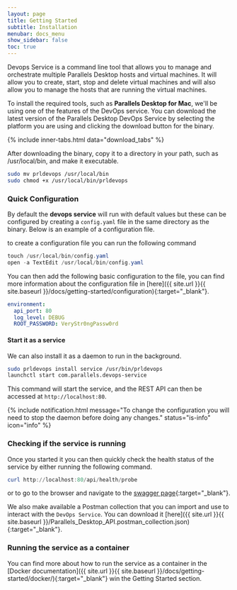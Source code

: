 ```yaml
---
layout: page
title: Getting Started
subtitle: Installation
menubar: docs_menu
show_sidebar: false
toc: true
---
```


Devops Service is a command line tool that allows you to manage and orchestrate multiple Parallels Desktop hosts and virtual machines. It will allow you to create, start, stop and delete virtual machines and will also allow you to manage the hosts that are running the virtual machines.

To install the required tools, such as **Parallels Desktop for Mac**, we'll be using one of the features of the DevOps service. You can download the latest version of the Parallels Desktop DevOps Service by selecting the platform you are using and clicking the download button for the binary.

{% include inner-tabs.html data="download_tabs" %}

After downloading the binary, copy it to a directory in your path, such as /usr/local/bin, and make it executable.

```bash
sudo mv prldevops /usr/local/bin
sudo chmod +x /usr/local/bin/prldevops
```
### Quick Configuration

By default the **devops service** will run with default values but these can be configured by creating a `config.yaml` file in the same directory as the binary. Below is an example of a configuration file.

to create a configuration file you can run the following command

```powershell
touch /usr/local/bin/config.yaml
open -a TextEdit /usr/local/bin/config.yaml
```

You can then add the following basic configuration to the file, you can find more information about the configuration file in [here]({{ site.url }}{{ site.baseurl }}/docs/getting-started/configuration){:target="_blank"}.

```yaml
environment:
  api_port: 80
  log_level: DEBUG
  ROOT_PASSWORD: VeryStr0ngPassw0rd
```

#### Start it as a service

We can also install it as a daemon to run in the background.

```sh
sudo prldevops install service /usr/bin/prldevops
launchctl start com.parallels.devops-service
```

This command will start the service, and the REST API can then be accessed at `http://localhost:80`. 

{% include notification.html message="To change the configuration you will need to stop the daemon before doing any changes." status="is-info" icon="info" %}

### Checking if the service is running

Once you started it you can then quickly check the health status of the service by either running the following command.

```powershell
curl http://localhost:80/api/health/probe
```

or to go to the browser and navigate to the [swagger page](http://localhost:80//swagger/index.html){:target="_blank"}.

We also make available a Postman collection that you can import and use to interact with the `DevOps Service`. You can download it [here]({{ site.url }}{{ site.baseurl }}/Parallels_Desktop_API.postman_collection.json){:target="_blank"}.


### Running the service as a container

You can find more about how to run the service as a container in the [Docker documentation]({{ site.url }}{{ site.baseurl }}/docs/getting-started/docker/){:target="_blank"} win the Getting Started section.
